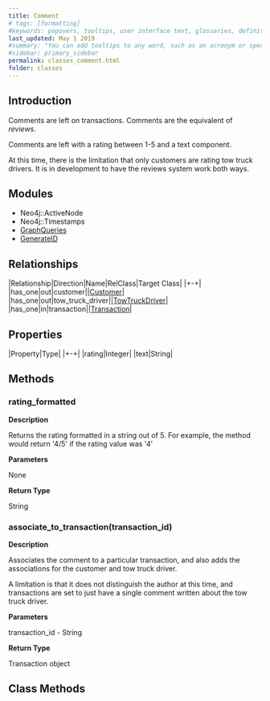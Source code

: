 ```yaml
---
title: Comment
# tags: [formatting]
#keywords: popovers, tooltips, user interface text, glossaries, definitions
last_updated: May 1 2019
#summary: "You can add tooltips to any word, such as an acronym or specialized term. Tooltips work well for glossary definitions, because you don't have to keep repeating the definition, nor do you assume the reader already knows the word's meaning."
#sidebar: primary_sidebar
permalink: classes_comment.html
folder: classes
---
```


## Introduction

Comments are left on transactions. Comments are the equivalent of _reviews_.

Comments are left with a rating between 1-5 and a text component.

At this time, there is the limitation that only customers are rating tow truck drivers. It is in development to have the reviews system work both ways.

## Modules

* Neo4j::ActiveNode
* Neo4j::Timestamps
* [GraphQueries](/modules_graph_queries.html)
* [GenerateID](/modules_generate_id.html)

## Relationships

|Relationship|Direction|Name|RelClass|Target Class|
|+-+|
|has_one|out|customer||[Customer](/classes_customer.html)|
|has_one|out|tow_truck_driver||[TowTruckDriver](/classes_tow_truck_driver.html)|
|has_one|in|transaction||[Transaction](/classes_transaction.html)|

## Properties

|Property|Type|
|+-+|
|rating|Integer|
|text|String|

## Methods

### rating_formatted

__Description__

Returns the rating formatted in a string out of 5. For example, the method would return '4/5' if the rating value was '4'

__Parameters__

None

__Return Type__

String

### associate_to_transaction(transaction_id)

__Description__

Associates the comment to a particular transaction, and also adds the associations for the customer and tow truck driver.

A limitation is that it does not distinguish the author at this time, and transactions are set to just have a single comment written about the tow truck driver.

__Parameters__

transaction_id - String

__Return Type__

Transaction object

## Class Methods
